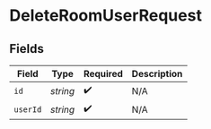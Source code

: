 # DeleteRoomUserRequest


## Fields

| Field              | Type               | Required           | Description        |
| ------------------ | ------------------ | ------------------ | ------------------ |
| `id`               | *string*           | :heavy_check_mark: | N/A                |
| `userId`           | *string*           | :heavy_check_mark: | N/A                |